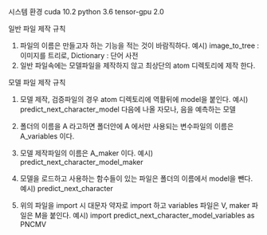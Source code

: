 시스템 환경
cuda 10.2
python 3.6
tensor-gpu 2.0



일반 파일 제작 규칙
1. 파일의 이름은 만들고자 하는 기능을 적는 것이 바람직하다.
예시) image_to_tree : 이미지를 트리로, Dictionary : 단어 사전
2. 일반 파일속에는 모델파일을 제작하지 않고 최상단의 atom 디렉토리에 제작 한다.



모델 파일 제작 규칙
1. 모델 제작, 검증파일의 경우 atom 디렉토리에 역활뒤에 model을 붙인다.
예시) predict_next_character_model
    다음에 나올 자모나, 음을 예측하는 모델
   
2. 폴더의 이름을 A 라고하면 폴더안에 A 에서만 사용되는 변수파일의 이름은 A_variables 이다.
3. 모델 제작파일의 이름은 A_maker 이다. 예시) predict_next_character_model_maker
4. 모델을 로드하고 사용하는 함수들이 있는 파일은 폴더의 이름에서 model을 뺀다.
    예시) predict_next_character

5. 위의 파일을 import 시 대문자 약자로 import 하고 variables 파일은 V, maker 파일은 M을 붙인다.
    예시) import predict_next_character_model_variables as PNCMV
    
 
    